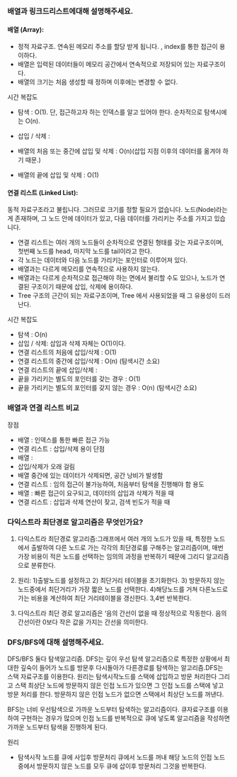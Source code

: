 ### 배열과 링크드리스트에대해 설명해주세요.
#### 배열 (Array):  
- 정적 자료구조. 연속된 메모리 주소를 할당 받게 됩니다. , index를 통한 접근이 용이하다.
- 배열은 입력된 데이터들이 메모리 공간에서 연속적으로 저장되어 있는 자료구조이다.
- 배열의 크기는 처음 생성할 때 정하며 이후에는 변경할 수 없다.

시간 복잡도

- 탐색 : O(1). 단, 접근하고자 하는 인덱스를 알고 있어야 한다. 순차적으로 탐색시에는 O(n).

- 삽입 / 삭제 :
-	배열의 처음 또는 중간에 삽입 및 삭제 : O(n)(삽입 지점 이후의 데이터를 옮겨야 하기 때문.)
-	배열의 끝에 삽입 및 삭제 : O(1)

#### 연결 리스트 (Linked List): 
동적 자료구조라고 불립니다. 그러므로 크기를 정할 필요가 없습니다. 노드(Node)라는 게 존재하며, 그 노드 안에 데이터가 있고, 다음 데이터를 가리키는 주소를 가지고 있습니다. 
- 연결 리스트는 여러 개의 노드들이 순차적으로 연결된 형태를 갖는 자료구조이며, 첫번째 노드를 head, 마지막 노드를 tail이라고 한다.
- 각 노드는 데이터와 다음 노드를 가리키는 포인터로 이루어져 있다.
- 배열과는 다르게 메모리를 연속적으로 사용하지 않는다.
- 배열과는 다르게 순차적으로 접근해야 하는 면에서 불리할 수도 있으나, 노드가 연결된 구조이기 때문에 삽입, 삭제에 용이하다.
- Tree 구조의 근간이 되는 자료구조이며, Tree 에서 사용되었을 때 그 유용성이 드러난다.

시간 복잡도
- 탐색 : O(n)
- 삽입 / 삭제: 삽입과 삭제 자체는 O(1)이다.
- 연결 리스트의 처음에 삽입/삭제 : O(1)
- 연결 리스트의 중간에 삽입/삭제 : O(n) (탐색시간 소요)
- 연결 리스트의 끝에 삽입/삭제 :
- 끝을 가리키는 별도의 포인터를 갖는 경우 : O(1)
- 끝을 가리키는 별도의 포인터를 갖지 않는 경우 : O(n) (탐색시간 소요)

### 배열과 연결 리스트 비교
장점
- 배열 : 인덱스를 통한 빠른 접근 가능
- 연결 리스트 : 삽입/삭제 용이
단점
- 배열 :
- 삽입/삭제가 오래 걸림
- 배열 중간에 있는 데이터가 삭제되면, 공간 낭비가 발생함
- 연결 리스트 : 임의 접근이 불가능하여, 처음부터 탐색을 진행해야 함
용도
- 배열 : 빠른 접근이 요구되고, 데이터의 삽입과 삭제가 적을 때
- 연결 리스트 : 삽입과 삭제 연산이 잦고, 검색 빈도가 적을 때

### 다익스트라 최단경로 알고리즘은 무엇인가요?
1.	다익스트라 최단경로 알고리즘:그래프에서 여러 개의 노드가 있을 때, 특정한 노드에서 출발하여 다른 노드로 가는 각각의 최단경로를 구해주는 알고리즘이며, 매번 가장 비용이 적은 노드를 선택하는 임의의 과정을 반복하기 때문에 그리디 알고리즘으로 분류한다. 

2.	원리: 1)출발노드를 설정하고 2) 최단거리 테이블을 초기화한다. 3) 방문하지 않는 노드중에서 최단거리가 가장 짧은 노드를 선택한다. 4)해당노드를 거쳐 다른노드로 가는 비용을 계산하여 최단 거리테이블을 갱신한다. 3,4번 반복한다.

3.	 다익스트라 최단 경로 알고리즘은 ‘음의 간선이 없을 때 정상적으로 작동한다. 음의 간선이란 0보다 작은 값을 가지는 간선을 의미한다. 

### DFS/BFS에 대해 설명해주세요.
DFS/BFS 둘다 탐색알고리즘.
DFS는 깊이 우선 탐색 알고리즘으로 특정한 상황에서 최대한 깊숙이 들어가 노드를 방문후 다시돌아가 다른경로를 탐색하는 알고리즘.DFS는 스택 자료구조를 이용한다.
원리는 탐색시작노드를 스택에 삽입하고 방문 처리한다 그리고 스택 최상단 노드에 방문하지 않은 인접 노드가 있으면 그 인접 노드를 스택에 넣고 방문 처리를 한다. 방문하지 않은 인접 노드가 없으면 스택에서 최상단 노드를 꺼낸다. 

BFS는 너비 우선탐색으로 가까운 노드부터 탐색하는 알고리즘이다. 큐자료구조를 이용하여 구현하는 경우가 많으며 인접 노드를 반복적으로 큐에 넣도록 알고리즘을 작성하면 가까운 노드부터 탐색을 진행하게 된다. 

원리
- 탐색시작 노드를 큐에 사입후 방문처리 큐에서 노드를 꺼내 해당 노드의 인접 노드중에서 방문하지 않은 노드를 모두 큐에 삽이후 방문처리 그것을 반복한다.
